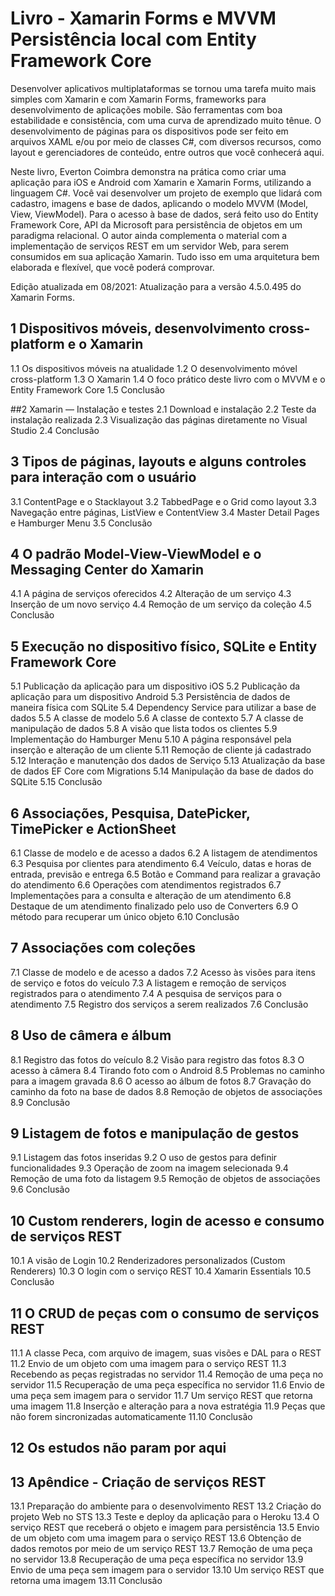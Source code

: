 # Livro - Xamarin Forms e MVVM Persistência local com Entity Framework Core

Desenvolver aplicativos multiplataformas se tornou uma tarefa muito mais simples com Xamarin e com Xamarin Forms, frameworks para desenvolvimento de aplicações mobile. São ferramentas com boa estabilidade e consistência, com uma curva de aprendizado muito tênue. O desenvolvimento de páginas para os dispositivos pode ser feito em arquivos XAML e/ou por meio de classes C#, com diversos recursos, como layout e gerenciadores de conteúdo, entre outros que você conhecerá aqui.

Neste livro, Everton Coimbra demonstra na prática como criar uma aplicação para iOS e Android com Xamarin e Xamarin Forms, utilizando a linguagem C#. Você vai desenvolver um projeto de exemplo que lidará com cadastro, imagens e base de dados, aplicando o modelo MVVM (Model, View, ViewModel). Para o acesso à base de dados, será feito uso do Entity Framework Core, API da Microsoft para persistência de objetos em um paradigma relacional. O autor ainda complementa o material com a implementação de serviços REST em um servidor Web, para serem consumidos em sua aplicação Xamarin. Tudo isso em uma arquitetura bem elaborada e flexível, que você poderá comprovar.

Edição atualizada em 08/2021: Atualização para a versão 4.5.0.495 do Xamarin Forms.

## 1 Dispositivos móveis, desenvolvimento cross-platform e o Xamarin
1.1 Os dispositivos móveis na atualidade
1.2 O desenvolvimento móvel cross-platform
1.3 O Xamarin
1.4 O foco prático deste livro com o MVVM e o Entity Framework Core
1.5 Conclusão

##2 Xamarin — Instalação e testes
2.1 Download e instalação
2.2 Teste da instalação realizada
2.3 Visualização das páginas diretamente no Visual Studio
2.4 Conclusão

## 3 Tipos de páginas, layouts e alguns controles para interação com o usuário
3.1 ContentPage e o Stacklayout
3.2 TabbedPage e o Grid como layout
3.3 Navegação entre páginas, ListView e ContentView
3.4 Master Detail Pages e Hamburger Menu
3.5 Conclusão

## 4 O padrão Model-View-ViewModel e o Messaging Center do Xamarin
4.1 A página de serviços oferecidos
4.2 Alteração de um serviço
4.3 Inserção de um novo serviço
4.4 Remoção de um serviço da coleção
4.5 Conclusão

## 5 Execução no dispositivo físico, SQLite e Entity Framework Core
5.1 Publicação da aplicação para um dispositivo iOS
5.2 Publicação da aplicação para um dispositivo Android
5.3 Persistência de dados de maneira física com SQLite
5.4 Dependency Service para utilizar a base de dados
5.5 A classe de modelo
5.6 A classe de contexto
5.7 A classe de manipulação de dados
5.8 A visão que lista todos os clientes
5.9 Implementação do Hamburger Menu
5.10 A página responsável pela inserção e alteração de um cliente
5.11 Remoção de cliente já cadastrado
5.12 Interação e manutenção dos dados de Serviço
5.13 Atualização da base de dados EF Core com Migrations
5.14 Manipulação da base de dados do SQLite
5.15 Conclusão

## 6 Associações, Pesquisa, DatePicker, TimePicker e ActionSheet
6.1 Classe de modelo e de acesso a dados
6.2 A listagem de atendimentos
6.3 Pesquisa por clientes para atendimento
6.4 Veículo, datas e horas de entrada, previsão e entrega
6.5 Botão e Command para realizar a gravação do atendimento
6.6 Operações com atendimentos registrados
6.7 Implementações para a consulta e alteração de um atendimento
6.8 Destaque de um atendimento finalizado pelo uso de Converters
6.9 O método para recuperar um único objeto
6.10 Conclusão

## 7 Associações com coleções
7.1 Classe de modelo e de acesso a dados
7.2 Acesso às visões para itens de serviço e fotos do veículo
7.3 A listagem e remoção de serviços registrados para o atendimento
7.4 A pesquisa de serviços para o atendimento
7.5 Registro dos serviços a serem realizados
7.6 Conclusão

## 8 Uso de câmera e álbum
8.1 Registro das fotos do veículo
8.2 Visão para registro das fotos
8.3 O acesso à câmera
8.4 Tirando foto com o Android
8.5 Problemas no caminho para a imagem gravada
8.6 O acesso ao álbum de fotos
8.7 Gravação do caminho da foto na base de dados
8.8 Remoção de objetos de associações
8.9 Conclusão

## 9 Listagem de fotos e manipulação de gestos
9.1 Listagem das fotos inseridas
9.2 O uso de gestos para definir funcionalidades
9.3 Operação de zoom na imagem selecionada
9.4 Remoção de uma foto da listagem
9.5 Remoção de objetos de associações
9.6 Conclusão

## 10 Custom renderers, login de acesso e consumo de serviços REST
10.1 A visão de Login
10.2 Renderizadores personalizados (Custom Renderers)
10.3 O login com o serviço REST
10.4 Xamarin Essentials
10.5 Conclusão

## 11 O CRUD de peças com o consumo de serviços REST
11.1 A classe Peca, com arquivo de imagem, suas visões e DAL para o REST
11.2 Envio de um objeto com uma imagem para o serviço REST
11.3 Recebendo as peças registradas no servidor
11.4 Remoção de uma peça no servidor
11.5 Recuperação de uma peça específica no servidor
11.6 Envio de uma peça sem imagem para o servidor
11.7 Um serviço REST que retorna uma imagem
11.8 Inserção e alteração para a nova estratégia
11.9 Peças que não forem sincronizadas automaticamente
11.10 Conclusão

## 12 Os estudos não param por aqui

## 13 Apêndice - Criação de serviços REST
13.1 Preparação do ambiente para o desenvolvimento REST
13.2 Criação do projeto Web no STS
13.3 Teste e deploy da aplicação para o Heroku
13.4 O serviço REST que receberá o objeto e imagem para persistência
13.5 Envio de um objeto com uma imagem para o serviço REST
13.6 Obtenção de dados remotos por meio de um serviço REST
13.7 Remoção de uma peça no servidor
13.8 Recuperação de uma peça específica no servidor
13.9 Envio de uma peça sem imagem para o servidor
13.10 Um serviço REST que retorna uma imagem
13.11 Conclusão
